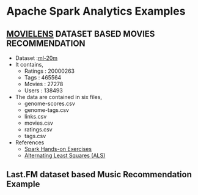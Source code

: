 # Apache Spark Analytics Examples  

##  [MOVIELENS](http://movielens.org) DATASET BASED MOVIES RECOMMENDATION
- 	Dataset :[ml-20m](http://files.grouplens.org/datasets/movielens/ml-20m.zip)
- 	It contains,
	- 	Ratings : 20000263  
	- 	Tags : 465564 
	- 	Movies : 27278 
	- 	Users : 138493  
- 	The data are contained in six files, 
	- 	genome-scores.csv
	- 	genome-tags.csv
	- 	links.csv
	- 	movies.csv
	- 	ratings.csv 
	-	tags.csv
- 	References
	-	[Spark Hands-on Exercises](https://databricks-training.s3.amazonaws.com/movie-recommendation-with-mllib.html)
	-	[Alternating Least Squares (ALS)](https://bugra.github.io/work/notes/2014-04-19/alternating-least-squares-method-for-collaborative-filtering)
	
##  Last.FM dataset based Music Recommendation Example
